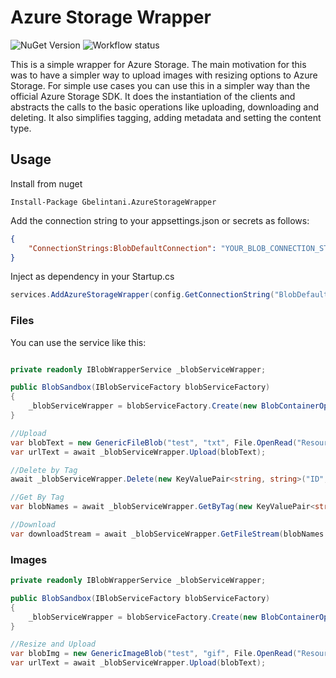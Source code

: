 # Azure Storage Wrapper
![NuGet Version](https://img.shields.io/nuget/v/Gbelintani.AzureStorageWrapper?logo=nuget)
![Workflow status](https://github.com/gbelintani/azure-storage-wrapper/actions/workflows/dotnet.yml/badge.svg)

This is a simple wrapper for Azure Storage. The main motivation for this was to have a simpler way to upload images with resizing options to Azure Storage.
For simple use cases you can use this in a simpler way than the official Azure Storage SDK.
It does the instantiation of the clients and abstracts the calls to the basic operations like uploading, downloading and
deleting. It also simplifies tagging, adding metadata and setting the content type.


## Usage

Install from nuget 
```
Install-Package Gbelintani.AzureStorageWrapper
```


Add the connection string to your appsettings.json or secrets as follows:

```json
{
    "ConnectionStrings:BlobDefaultConnection": "YOUR_BLOB_CONNECTION_STRING"
}
```

Inject as dependency in your Startup.cs

```csharp
services.AddAzureStorageWrapper(config.GetConnectionString("BlobDefaultConnection"));
```

### Files

You can use the service like this:

```csharp

private readonly IBlobWrapperService _blobServiceWrapper;

public BlobSandbox(IBlobServiceFactory blobServiceFactory)
{
    _blobServiceWrapper = blobServiceFactory.Create(new BlobContainerOptions("WrapperTest", PublicAccessType.Blob));
}

//Upload
var blobText = new GenericFileBlob("test", "txt", File.OpenRead("Resources\\test.txt"), "AzureStorageWrapper");
var urlText = await _blobServiceWrapper.Upload(blobText);

//Delete by Tag
await _blobServiceWrapper.Delete(new KeyValuePair<string, string>("ID","1234"));

//Get By Tag
var blobNames = await _blobServiceWrapper.GetByTag(new KeyValuePair<string, string>("ID", "1234"));

//Download
var downloadStream = await _blobServiceWrapper.GetFileStream(blobNames.First().Name);
```

### Images


```csharp
private readonly IBlobWrapperService _blobServiceWrapper;

public BlobSandbox(IBlobServiceFactory blobServiceFactory)
{
    _blobServiceWrapper = blobServiceFactory.Create(new BlobContainerOptions("WrapperTest", PublicAccessType.Blob));
}

//Resize and Upload 
var blobImg = new GenericImageBlob("test", "gif", File.OpenRead("Resources\\test.gif"), "AzureStorageWrapper", new ResizeImageStrategy(200, 0));
var urlText = await _blobServiceWrapper.Upload(blobText);
```

